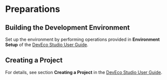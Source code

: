 # Preparations<a name="EN-US_TOPIC_0000001051371839"></a>

## Building the Development Environment<a name="section1912530122716"></a>

Set up the environment by performing operations provided in  **Environment Setup**  of the  [DevEco Studio User Guide](https://harmonyosdevelopertest.devccsrnd.hwcloudtest.cn:3087/cn/docs/documentation/doc-guides/tools_overview-0000001053582387).

## Creating a Project<a name="section1456035192720"></a>

For details, see section  **Creating a Project**  in the  [DevEco Studio User Guide](https://harmonyosdevelopertest.devccsrnd.hwcloudtest.cn:3087/cn/docs/documentation/doc-guides/tools_overview-0000001053582387).

